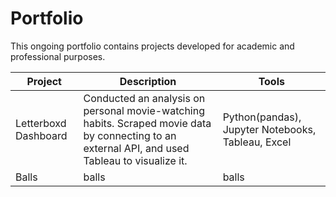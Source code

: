 # Portfolio

This ongoing portfolio contains projects developed for academic and professional purposes.

| Project          | Description       | Tools         |
| ---------------- | ----------------- | ------------- |
| Letterboxd Dashboard   | Conducted an analysis on personal movie-watching habits. Scraped movie data by connecting to an external API, and used Tableau to visualize it. | Python(pandas), Jupyter Notebooks, Tableau, Excel    |
| Balls | balls | balls |

